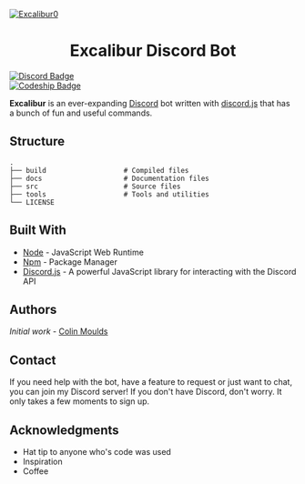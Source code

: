 [![Excalibur0](https://cdn.discordapp.com/attachments/344267951060549643/344289805254787074/excalibur-bot.png)](https://discord.gg/e6PD9hU)

<h1 align="center">Excalibur Discord Bot</h1>

[![Discord Badge](https://discordapp.com/api/guilds/344230387503071233/embed.png)](https://discord.gg/e6PD9hU)
<br>
[![Codeship Badge](https://app.codeship.com/projects/2a8f0f80-5e13-0135-04b2-0a800465306c/status)](https://codeship.com/)

**Excalibur** is an ever-expanding [Discord](http://discordapp.com) bot written with [discord.js](https://discord.js.org/#/) that has a bunch of fun and useful commands.


## Structure

    .
    ├── build                   # Compiled files
    ├── docs                    # Documentation files
    ├── src                     # Source files
    ├── tools                   # Tools and utilities
    └── LICENSE
## Built With

* [Node](https://github.com/nodejs/node/blob/master/README.md) - JavaScript Web Runtime 
* [Npm](https://github.com/npm/npm) - Package Manager
* [Discord.js](https://github.com/hydrabolt/discord.js) - A powerful JavaScript library for interacting with the Discord API
## Authors

*Initial work* - [Colin Moulds](https://github.com/ColinMoulds)

## Contact
If you need help with the bot, have a feature to request or just want to chat, you can join my Discord server! If you don't have Discord, don't worry. It only takes a few moments to sign up.

## Acknowledgments

* Hat tip to anyone who's code was used
* Inspiration
* Coffee